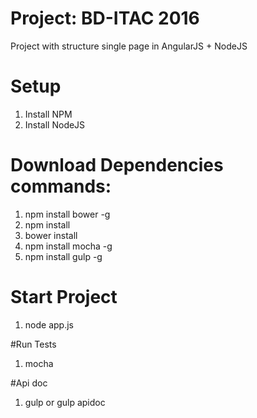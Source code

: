 # Project: BD-ITAC 2016
Project with structure single page in AngularJS + NodeJS

# Setup
1. Install NPM
2. Install NodeJS

# Download Dependencies commands:
1. npm install bower -g
2. npm install
3. bower install
3. npm install mocha -g
4. npm install gulp -g

# Start Project
1. node app.js

#Run Tests
1. mocha

#Api doc
1. gulp or gulp apidoc
